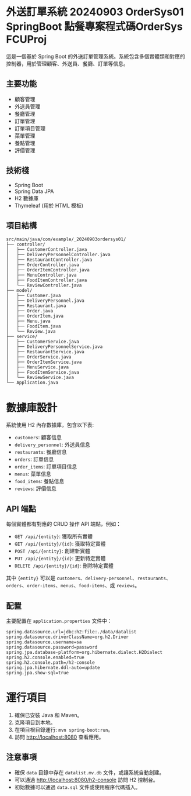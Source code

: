 # 外送訂單系統 20240903 OrderSys01 SpringBoot 點餐專案程式碼OrderSys FCUProj

這是一個基於 Spring Boot 的外送訂單管理系統。系統包含多個實體類和對應的控制器，用於管理顧客、外送員、餐廳、訂單等信息。

## 主要功能
- 顧客管理
- 外送員管理
- 餐廳管理
- 訂單管理
- 訂單項目管理
- 菜單管理
- 餐點管理
- 評價管理

## 技術棧
- Spring Boot
- Spring Data JPA
- H2 數據庫
- Thymeleaf (用於 HTML 模板)

## 項目結構

```text
src/main/java/com/example/_20240903ordersys01/
├── controller/
│   ├── CustomerController.java
│   ├── DeliveryPersonnelController.java
│   ├── RestaurantController.java
│   ├── OrderController.java
│   ├── OrderItemController.java
│   ├── MenuController.java
│   ├── FoodItemController.java
│   └── ReviewController.java
├── model/
│   ├── Customer.java
│   ├── DeliveryPersonnel.java
│   ├── Restaurant.java
│   ├── Order.java
│   ├── OrderItem.java
│   ├── Menu.java
│   ├── FoodItem.java
│   └── Review.java
├── service/
│   ├── CustomerService.java
│   ├── DeliveryPersonnelService.java
│   ├── RestaurantService.java
│   ├── OrderService.java
│   ├── OrderItemService.java
│   ├── MenuService.java
│   ├── FoodItemService.java
│   └── ReviewService.java
└── Application.java

```
# 數據庫設計

系統使用 H2 內存數據庫，包含以下表:

- `customers`: 顧客信息
- `delivery_personnel`: 外送員信息
- `restaurants`: 餐廳信息
- `orders`: 訂單信息
- `order_items`: 訂單項目信息
- `menus`: 菜單信息
- `food_items`: 餐點信息
- `reviews`: 評價信息

## API 端點

每個實體都有對應的 CRUD 操作 API 端點，例如：

- `GET /api/{entity}`: 獲取所有實體
- `GET /api/{entity}/{id}`: 獲取特定實體
- `POST /api/{entity}`: 創建新實體
- `PUT /api/{entity}/{id}`: 更新特定實體
- `DELETE /api/{entity}/{id}`: 刪除特定實體

其中 `{entity}` 可以是 `customers`、`delivery-personnel`、`restaurants`、`orders`、`order-items`、`menus`、`food-items`、或 `reviews`。

## 配置

主要配置在 `application.properties` 文件中：

```properties
spring.datasource.url=jdbc:h2:file:./data/datalist
spring.datasource.driverClassName=org.h2.Driver
spring.datasource.username=sa
spring.datasource.password=password
spring.jpa.database-platform=org.hibernate.dialect.H2Dialect
spring.h2.console.enabled=true
spring.h2.console.path=/h2-console
spring.jpa.hibernate.ddl-auto=update
spring.jpa.show-sql=true
```

# 運行項目

1. 確保已安裝 Java 和 Maven。
2. 克隆項目到本地。
3. 在項目根目錄運行: `mvn spring-boot:run`。
4. 訪問 [http://localhost:8080](http://localhost:8080) 查看應用。

## 注意事項

- 確保 `data` 目錄中存在 `datalist.mv.db` 文件，或讓系統自動創建。
- 可以通過 [http://localhost:8080/h2-console](http://localhost:8080/h2-console) 訪問 H2 控制台。
- 初始數據可以通過 `data.sql` 文件或使用程序代碼插入。

